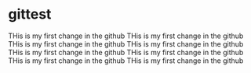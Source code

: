 # gittest
THis is my first change in the github
THis is my first change in the github
THis is my first change in the github
THis is my first change in the github
THis is my first change in the github
THis is my first change in the github
THis is my first change in the github
THis is my first change in the github
